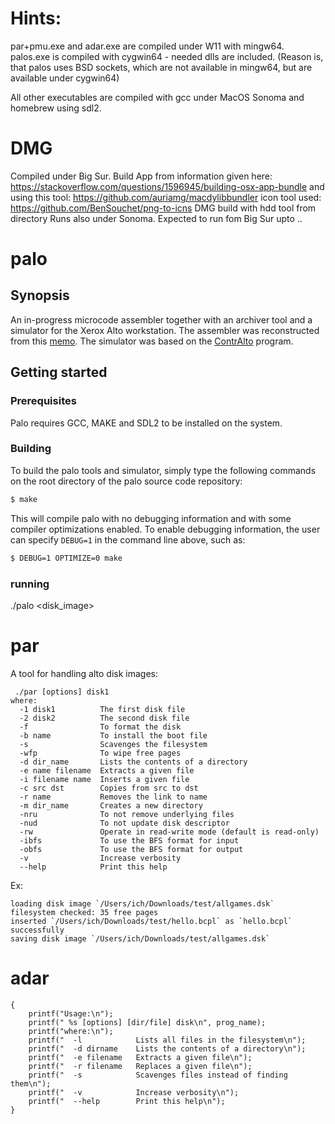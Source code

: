# Hints:

par+pmu.exe and adar.exe are compiled under W11 with mingw64. palos.exe is compiled with cygwin64 - needed dlls are included.
(Reason is, that palos uses BSD sockets, which are not available in mingw64, but are available under cygwin64)

All other executables are compiled with gcc under MacOS Sonoma and homebrew using sdl2.

# DMG
Compiled under Big Sur.
Build App from information given here: https://stackoverflow.com/questions/1596945/building-osx-app-bundle
and using this tool: https://github.com/auriamg/macdylibbundler
icon tool used: https://github.com/BenSouchet/png-to-icns
DMG build with hdd tool from directory
Runs also under Sonoma. Expected to run fom Big Sur upto ..

# palo

## Synopsis

An in-progress microcode assembler together with an archiver tool and a simulator for the Xerox Alto workstation. The assembler was reconstructed from this [memo](http://www.bitsavers.org/pdf/xerox/alto/memos_1974/Alto_Microassembler_Aug74.pdf). The simulator was based on the [ContrAlto](https://github.com/livingcomputermuseum/ContrAlto) program.

## Getting started

### Prerequisites

Palo requires GCC, MAKE and SDL2 to be installed on the system.

### Building

To build the palo tools and simulator, simply type the following commands on the root directory of the palo source code repository:

```sh
$ make
```

This will compile palo with no debugging information and with some compiler optimizations enabled. To enable debugging information, the user can specify `DEBUG=1` in the command line above, such as:

```sh
$ DEBUG=1 OPTIMIZE=0 make
```
### running

./palo <disk_image>

# par

A tool for handling alto disk images:

```Usage:
 ./par [options] disk1
where:
  -1 disk1          The first disk file
  -2 disk2          The second disk file
  -f                To format the disk
  -b name           To install the boot file
  -s                Scavenges the filesystem
  -wfp              To wipe free pages
  -d dir_name       Lists the contents of a directory
  -e name filename  Extracts a given file
  -i filename name  Inserts a given file
  -c src dst        Copies from src to dst
  -r name           Removes the link to name
  -m dir_name       Creates a new directory
  -nru              To not remove underlying files
  -nud              To not update disk descriptor
  -rw               Operate in read-write mode (default is read-only)
  -ibfs             To use the BFS format for input
  -obfs             To use the BFS format for output
  -v                Increase verbosity
  --help            Print this help
```
Ex:
```ichs-iMac:src ich$ ./par -1 $HOME/Downloads/test/allgames.dsk -i $HOME/Downloads/test/hello.bcpl hello.bcpl -rw
loading disk image `/Users/ich/Downloads/test/allgames.dsk`
filesystem checked: 35 free pages
inserted `/Users/ich/Downloads/test/hello.bcpl` as `hello.bcpl` successfully
saving disk image `/Users/ich/Downloads/test/allgames.dsk`
```

# adar

```void usage(const char *prog_name)
{
    printf("Usage:\n");
    printf(" %s [options] [dir/file] disk\n", prog_name);
    printf("where:\n");
    printf("  -l            Lists all files in the filesystem\n");
    printf("  -d dirname    Lists the contents of a directory\n");
    printf("  -e filename   Extracts a given file\n");
    printf("  -r filename   Replaces a given file\n");
    printf("  -s            Scavenges files instead of finding them\n");
    printf("  -v            Increase verbosity\n");
    printf("  --help        Print this help\n");
}
```
